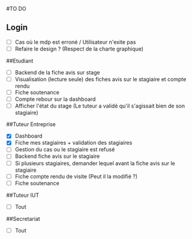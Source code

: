 #TO DO
## Login
 - [ ] Cas où le mdp est erroné / Utilisateur n'exite pas
 - [ ] Refaire le design ? (Respect de la charte graphique)

##Etudiant
 - [ ] Backend de la fiche avis sur stage
 - [ ] Visualisation (lecture seule) des fiches avis sur le stagiaire et compte rendu
 - [ ] Fiche soutenance
 - [ ] Compte rebour sur la dashboard
 - [ ] Afficher l'état du stage (Le tuteur a validé qu'il s'agissait bien de son stagiaire)

##Tuteur Entreprise
 - [x] Dashboard
 - [X] Fiche mes stagiaires + validation des stagiaires
 - [ ] Gestion du cas ou le stagiaire est refusé
 - [ ] Backend fiche avis sur le stagiaire
 - [ ] Si plusieurs stagiaires, demander lequel avant la fiche avis sur le stagiaire
 - [ ] Fiche compte rendu de visite (Peut il la modifié ?)
 - [ ] Fiche soutenance

##Tuteur IUT
  - [ ] Tout
  
##Secretariat
 - [ ] Tout
